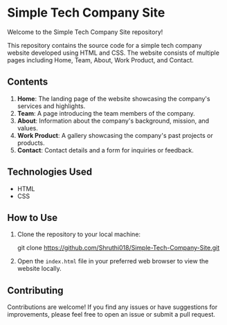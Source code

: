 # Simple Tech Company Site

Welcome to the Simple Tech Company Site repository!

This repository contains the source code for a simple tech company website developed using HTML and CSS. The website consists of multiple pages including Home, Team, About, Work Product, and Contact.

## Contents

1. **Home**: The landing page of the website showcasing the company's services and highlights.
2. **Team**: A page introducing the team members of the company.
3. **About**: Information about the company's background, mission, and values.
4. **Work Product**: A gallery showcasing the company's past projects or products.
5. **Contact**: Contact details and a form for inquiries or feedback.

## Technologies Used

- HTML
- CSS

## How to Use

1. Clone the repository to your local machine:

   git clone https://github.com/Shruthi018/Simple-Tech-Company-Site.git

2. Open the `index.html` file in your preferred web browser to view the website locally.

## Contributing

Contributions are welcome! If you find any issues or have suggestions for improvements, please feel free to open an issue or submit a pull request.



